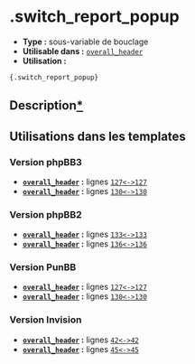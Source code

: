 # .switch_report_popup
* __Type :__ sous-variable de bouclage
* __Utilisable dans :__ [`overall_header`](../tpl/overall_header.md#readme)
* __Utilisation :__

```html
{.switch_report_popup}
```

## Description[*](https://fa-tvars.appspot.com/var/.switch_report_popup)
## Utilisations dans les templates

### Version phpBB3
* __[`overall_header`](../tpl/overall_header.md#readme) :__ lignes [`127`](../src/prosilver/overall_header.tpl#L127)[`<->`](../src/prosilver/overall_header.tpl#L127-L127)[`127`](../src/prosilver/overall_header.tpl#L127)
* __[`overall_header`](../tpl/overall_header.md#readme) :__ lignes [`130`](../src/prosilver/overall_header.tpl#L130)[`<->`](../src/prosilver/overall_header.tpl#L130-L130)[`130`](../src/prosilver/overall_header.tpl#L130)

### Version phpBB2
* __[`overall_header`](../tpl/overall_header.md#readme) :__ lignes [`133`](../src/subsilver/overall_header.tpl#L133)[`<->`](../src/subsilver/overall_header.tpl#L133-L133)[`133`](../src/subsilver/overall_header.tpl#L133)
* __[`overall_header`](../tpl/overall_header.md#readme) :__ lignes [`136`](../src/subsilver/overall_header.tpl#L136)[`<->`](../src/subsilver/overall_header.tpl#L136-L136)[`136`](../src/subsilver/overall_header.tpl#L136)

### Version PunBB
* __[`overall_header`](../tpl/overall_header.md#readme) :__ lignes [`127`](../src/punbb/overall_header.tpl#L127)[`<->`](../src/punbb/overall_header.tpl#L127-L127)[`127`](../src/punbb/overall_header.tpl#L127)
* __[`overall_header`](../tpl/overall_header.md#readme) :__ lignes [`130`](../src/punbb/overall_header.tpl#L130)[`<->`](../src/punbb/overall_header.tpl#L130-L130)[`130`](../src/punbb/overall_header.tpl#L130)

### Version Invision
* __[`overall_header`](../tpl/overall_header.md#readme) :__ lignes [`42`](../src/invision/overall_header.tpl#L42)[`<->`](../src/invision/overall_header.tpl#L42-L42)[`42`](../src/invision/overall_header.tpl#L42)
* __[`overall_header`](../tpl/overall_header.md#readme) :__ lignes [`45`](../src/invision/overall_header.tpl#L45)[`<->`](../src/invision/overall_header.tpl#L45-L45)[`45`](../src/invision/overall_header.tpl#L45)


